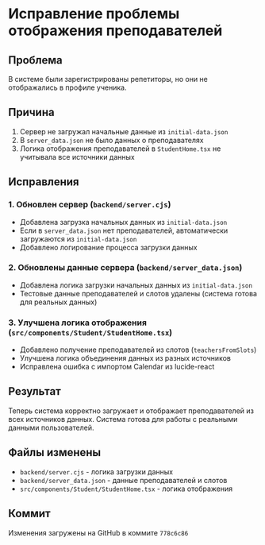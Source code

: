 # Исправление проблемы отображения преподавателей

## Проблема
В системе были зарегистрированы репетиторы, но они не отображались в профиле ученика.

## Причина
1. Сервер не загружал начальные данные из `initial-data.json`
2. В `server_data.json` не было данных о преподавателях
3. Логика отображения преподавателей в `StudentHome.tsx` не учитывала все источники данных

## Исправления

### 1. Обновлен сервер (`backend/server.cjs`)
- Добавлена загрузка начальных данных из `initial-data.json`
- Если в `server_data.json` нет преподавателей, автоматически загружаются из `initial-data.json`
- Добавлено логирование процесса загрузки данных

### 2. Обновлены данные сервера (`backend/server_data.json`)
- Добавлена логика загрузки начальных данных из `initial-data.json`
- Тестовые данные преподавателей и слотов удалены (система готова для реальных данных)

### 3. Улучшена логика отображения (`src/components/Student/StudentHome.tsx`)
- Добавлено получение преподавателей из слотов (`teachersFromSlots`)
- Улучшена логика объединения данных из разных источников
- Исправлена ошибка с импортом Calendar из lucide-react

## Результат
Теперь система корректно загружает и отображает преподавателей из всех источников данных. Система готова для работы с реальными данными пользователей.

## Файлы изменены
- `backend/server.cjs` - логика загрузки данных
- `backend/server_data.json` - данные преподавателей и слотов
- `src/components/Student/StudentHome.tsx` - логика отображения

## Коммит
Изменения загружены на GitHub в коммите `778c6c86`
